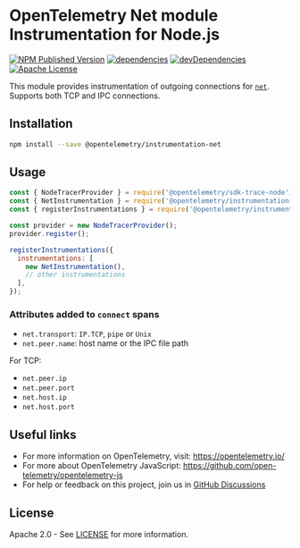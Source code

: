 # OpenTelemetry Net module Instrumentation for Node.js

[![NPM Published Version][npm-img]][npm-url]
[![dependencies][dependencies-image]][dependencies-url]
[![devDependencies][devDependencies-image]][devDependencies-url]
[![Apache License][license-image]][license-image]

This module provides instrumentation of outgoing connections for [`net`](http://nodejs.org/dist/latest/docs/api/net.html).
Supports both TCP and IPC connections.

## Installation

```bash
npm install --save @opentelemetry/instrumentation-net
```

## Usage

```js
const { NodeTracerProvider } = require('@opentelemetry/sdk-trace-node');
const { NetInstrumentation } = require('@opentelemetry/instrumentation-net');
const { registerInstrumentations } = require('@opentelemetry/instrumentation');

const provider = new NodeTracerProvider();
provider.register();

registerInstrumentations({
  instrumentations: [
    new NetInstrumentation(),
    // other instrumentations
  ],
});
```

### Attributes added to `connect` spans

* `net.transport`: `IP.TCP`, `pipe` or `Unix`
* `net.peer.name`: host name or the IPC file path

For TCP:

* `net.peer.ip`
* `net.peer.port`
* `net.host.ip`
* `net.host.port`

## Useful links

* For more information on OpenTelemetry, visit: <https://opentelemetry.io/>
* For more about OpenTelemetry JavaScript: <https://github.com/open-telemetry/opentelemetry-js>
* For help or feedback on this project, join us in [GitHub Discussions][discussions-url]

## License

Apache 2.0 - See [LICENSE][license-url] for more information.

[discussions-url]: https://github.com/open-telemetry/opentelemetry-js/discussions
[license-url]: https://github.com/open-telemetry/opentelemetry-js-contrib/blob/main/LICENSE
[license-image]: https://img.shields.io/badge/license-Apache_2.0-green.svg?style=flat
[dependencies-image]: https://status.david-dm.org/gh/open-telemetry/opentelemetry-js-contrib.svg?path=plugins%2Fnode%2Fopentelemetry-instrumentation-net
[dependencies-url]: https://david-dm.org/open-telemetry/opentelemetry-js-contrib?path=plugins%2Fnode%2Fopentelemetry-instrumentation-net
[devDependencies-image]: https://status.david-dm.org/gh/open-telemetry/opentelemetry-js-contrib.svg?path=plugins%2Fnode%2Fopentelemetry-instrumentation-net&type=dev
[devDependencies-url]: https://david-dm.org/open-telemetry/opentelemetry-js-contrib?path=plugins%2Fnode%2Fopentelemetry-instrumentation-net&type=dev
[npm-url]: https://www.npmjs.com/package/@opentelemetry/instrumentation-net
[npm-img]: https://badge.fury.io/js/%40opentelemetry%2Finstrumentation-net.svg
